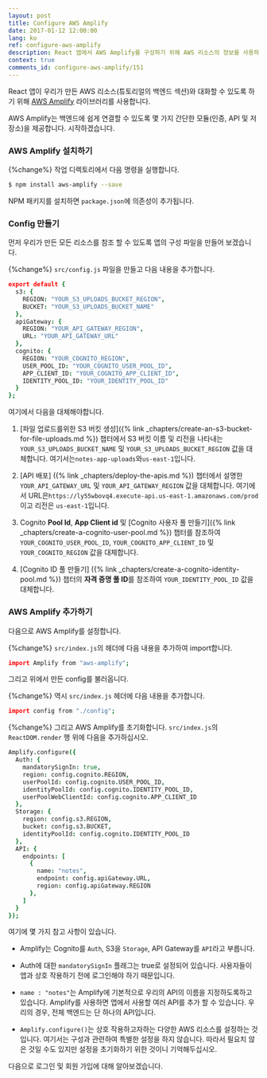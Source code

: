 ```yaml
---
layout: post
title: Configure AWS Amplify
date: 2017-01-12 12:00:00
lang: ko 
ref: configure-aws-amplify
description: React 앱에서 AWS Amplify를 구성하기 위해 AWS 리소스의 정보를 사용하려고합니다. 앱을 처음 로드 할 때 Amplify.configure() 메소드를 호출합니다. 
context: true
comments_id: configure-aws-amplify/151
---
```


React 앱이 우리가 만든 AWS 리소스(튜토리얼의 백엔드 섹션)와 대화할 수 있도록 하기 위해 [AWS Amplify](https://github.com/aws/aws-amplify) 라이브러리를 사용합니다. 

AWS Amplify는 백엔드에 쉽게 연결할 수 있도록 몇 가지 간단한 모듈(인증, API 및 저장소)을 제공합니다. 시작하겠습니다.

### AWS Amplify 설치하기

{%change%} 작업 디렉토리에서 다음 명령을 실행합니다.

``` bash
$ npm install aws-amplify --save
```

NPM 패키지를 설치하면 `package.json`에 의존성이 추가됩니다.

### Config 만들기

먼저 우리가 만든 모든 리소스를 참조 할 수 있도록 앱의 구성 파일을 만들어 보겠습니다.

{%change%} `src/config.js` 파일을 만들고 다음 내용을 추가합니다. 

``` coffee
export default {
  s3: {
    REGION: "YOUR_S3_UPLOADS_BUCKET_REGION",
    BUCKET: "YOUR_S3_UPLOADS_BUCKET_NAME"
  },
  apiGateway: {
    REGION: "YOUR_API_GATEWAY_REGION",
    URL: "YOUR_API_GATEWAY_URL"
  },
  cognito: {
    REGION: "YOUR_COGNITO_REGION",
    USER_POOL_ID: "YOUR_COGNITO_USER_POOL_ID",
    APP_CLIENT_ID: "YOUR_COGNITO_APP_CLIENT_ID",
    IDENTITY_POOL_ID: "YOUR_IDENTITY_POOL_ID"
  }
};
```
여기에서 다음을 대체해야합니다.

1. [파일 업로드를위한 S3 버킷 생성]({% link _chapters/create-an-s3-bucket-for-file-uploads.md %}) 챕터에서 S3 버킷 이름 및 리전을 나타내는 `YOUR_S3_UPLOADS_BUCKET_NAME` 및 `YOUR_S3_UPLOADS_BUCKET_REGION` 값을 대체합니다. 여기서는`notes-app-uploads`와`us-east-1`입니다.

2. [API 배포] ({% link _chapters/deploy-the-apis.md %}) 챕터에서 설명한 `YOUR_API_GATEWAY_URL` 및 `YOUR_API_GATEWAY_REGION` 값을 대체합니다. 여기에서 URL은`https://ly55wbovq4.execute-api.us-east-1.amazonaws.com/prod`이고 리전은 `us-east-1`입니다.

3. Cognito **Pool Id**, **App Client id** 및 [Cognito 사용자 풀 만들기]({% link _chapters/create-a-cognito-user-pool.md %}) 챕터를 참조하여 `YOUR_COGNITO_USER_POOL_ID`, `YOUR_COGNITO_APP_CLIENT_ID` 및 `YOUR_COGNITO_REGION` 값을 대체합니다.

4. [Cognito ID 풀 만들기] ({% link _chapters/create-a-cognito-identity-pool.md %}) 챕터의 **자격 증명 풀 ID**를 참조하여 `YOUR_IDENTITY_POOL_ID` 값을 대체합니다.

### AWS Amplify 추가하기

다음으로 AWS Amplify를 설정합니다.

{%change%} `src/index.js`의 헤더에 다음 내용을 추가하여 import합니다.

``` coffee
import Amplify from "aws-amplify";
```

그리고 위에서 만든 config를 불러옵니다.

{%change%} 역시 `src/index.js` 헤더에 다음 내용을 추가합니다.

``` coffee
import config from "./config";
```

{%change%} 그리고 AWS Amplify를 초기화합니다. `src/index.js`의`ReactDOM.render` 행 위에 다음을 추가하십시오.

``` coffee
Amplify.configure({
  Auth: {
    mandatorySignIn: true,
    region: config.cognito.REGION,
    userPoolId: config.cognito.USER_POOL_ID,
    identityPoolId: config.cognito.IDENTITY_POOL_ID,
    userPoolWebClientId: config.cognito.APP_CLIENT_ID
  },
  Storage: {
    region: config.s3.REGION,
    bucket: config.s3.BUCKET,
    identityPoolId: config.cognito.IDENTITY_POOL_ID
  },
  API: {
    endpoints: [
      {
        name: "notes",
        endpoint: config.apiGateway.URL,
        region: config.apiGateway.REGION
      },
    ]
  }
});
```

여기에 몇 가지 참고 사항이 있습니다.

- Amplify는 Cognito를 `Auth`, S3을 `Storage`, API Gateway를 `API`라고 부릅니다.

- Auth에 대한 `mandatorySignIn` 플래그는 true로 설정되어 있습니다. 사용자들이 앱과 상호 작용하기 전에 로그인해야 하기 때문입니다.

- `name : "notes"`는 Amplify에 기본적으로 우리의 API의 이름을 지정하도록하고 있습니다. Amplify를 사용하면 앱에서 사용할 여러 API를 추가 할 수 있습니다. 우리의 경우, 전체 백엔드는 단 하나의 API입니다.

- `Amplify.configure()`는 상호 작용하고자하는 다양한 AWS 리소스를 설정하는 것입니다. 여기서는 구성과 관련하여 특별한 설정을 하지 않습니다. 따라서 필요치 않은 것일 수도 있지만 설정을 초기화하기 위한 것이니 기억해두십시오.

다음으로 로그인 및 회원 가입에 대해 알아보겠습니다.
